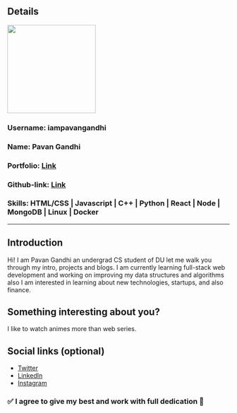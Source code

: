 ## Details

<img src="https://avatars3.githubusercontent.com/u/42767012?s=460&v=4" width="200" height="200">

### Username: iampavangandhi

### Name: Pavan Gandhi

### Portfolio: [Link](https://iampavangandhi.github.io)

### Github-link: [Link](https://github.com/iampavangandhi)

### Skills: HTML/CSS | Javascript | C++ | Python | React | Node | MongoDB | Linux | Docker

---

## Introduction

Hi! I am Pavan Gandhi an undergrad CS student of DU let me walk you through my intro, projects and blogs.
I am currently learning full-stack web development and working on improving my data structures and algorithms also I am interested in learning about new technologies, startups, and also finance.

## Something interesting about you?

I like to watch animes more than web series.

## Social links (optional)

- [Twitter](https://twitter.com/iampavangandhi)
- [LinkedIn](https://linkedin.com/in/iampavangandhi)
- [Instagram](https://instagram.com/iampavangandhi)

### ✅ I agree to give my best and work with full dedication 💯
